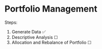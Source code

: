 # Portfolio Management

Steps:

1. Generate Data ✅
2. Descriptive Analysis ☐
3. Allocation and Rebalance of Portfolio ☐
